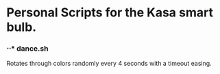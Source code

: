 # Personal Scripts for the Kasa smart bulb.

### ⋅⋅* dance.sh
Rotates through colors randomly every 4 seconds with a timeout easing.
